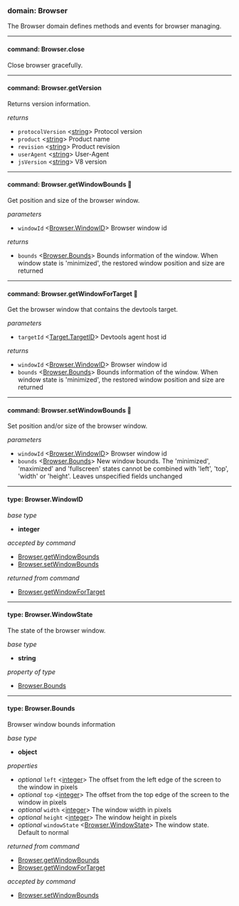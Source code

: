 
### domain: Browser

The Browser domain defines methods and events for browser managing.

---


#### command: Browser.close

Close browser gracefully.

---


#### command: Browser.getVersion

Returns version information.

*returns*
-  `protocolVersion` <[string]> Protocol version
-  `product` <[string]> Product name
-  `revision` <[string]> Product revision
-  `userAgent` <[string]> User-Agent
-  `jsVersion` <[string]> V8 version

---


#### command: Browser.getWindowBounds 🌱

Get position and size of the browser window.

*parameters*
-  `windowId` <[Browser.WindowID]> Browser window id

*returns*
-  `bounds` <[Browser.Bounds]> Bounds information of the window. When window state is 'minimized', the restored window
position and size are returned

---


#### command: Browser.getWindowForTarget 🌱

Get the browser window that contains the devtools target.

*parameters*
-  `targetId` <[Target.TargetID]> Devtools agent host id

*returns*
-  `windowId` <[Browser.WindowID]> Browser window id
-  `bounds` <[Browser.Bounds]> Bounds information of the window. When window state is 'minimized', the restored window
position and size are returned

---


#### command: Browser.setWindowBounds 🌱

Set position and/or size of the browser window.

*parameters*
-  `windowId` <[Browser.WindowID]> Browser window id
-  `bounds` <[Browser.Bounds]> New window bounds. The 'minimized', 'maximized' and 'fullscreen' states cannot be combined
with 'left', 'top', 'width' or 'height'. Leaves unspecified fields unchanged

---


#### type: Browser.WindowID

*base type*
- **integer**

*accepted by command*
- [Browser.getWindowBounds]
- [Browser.setWindowBounds]

*returned from command*
- [Browser.getWindowForTarget]

---


#### type: Browser.WindowState

The state of the browser window.

*base type*
- **string**

*property of type*
- [Browser.Bounds]

---


#### type: Browser.Bounds

Browser window bounds information

*base type*
- **object**

*properties*
- *optional* `left` <[integer]> The offset from the left edge of the screen to the window in pixels
- *optional* `top` <[integer]> The offset from the top edge of the screen to the window in pixels
- *optional* `width` <[integer]> The window width in pixels
- *optional* `height` <[integer]> The window height in pixels
- *optional* `windowState` <[Browser.WindowState]> The window state. Default to normal

*returned from command*
- [Browser.getWindowBounds]
- [Browser.getWindowForTarget]

*accepted by command*
- [Browser.setWindowBounds]

[Browser.getWindowBounds]: browser.md#command-browsergetwindowbounds "Browser.getWindowBounds"
[Browser.setWindowBounds]: browser.md#command-browsersetwindowbounds "Browser.setWindowBounds"
[Browser.getWindowForTarget]: browser.md#command-browsergetwindowfortarget "Browser.getWindowForTarget"
[Browser.Bounds]: browser.md#type-browserbounds "Browser.Bounds"
[Browser.getWindowBounds]: browser.md#command-browsergetwindowbounds "Browser.getWindowBounds"
[Browser.getWindowForTarget]: browser.md#command-browsergetwindowfortarget "Browser.getWindowForTarget"
[Browser.setWindowBounds]: browser.md#command-browsersetwindowbounds "Browser.setWindowBounds"
[Browser.WindowState]: browser.md#type-browserwindowstate "Browser.WindowState"
[Browser.WindowID]: browser.md#type-browserwindowid "Browser.WindowID"
[Browser.Bounds]: browser.md#type-browserbounds "Browser.Bounds"
[Target.TargetID]: target.md#type-targettargetid "Target.TargetID"
[Browser.WindowID]: browser.md#type-browserwindowid "Browser.WindowID"
[Browser.Bounds]: browser.md#type-browserbounds "Browser.Bounds"
[Browser.WindowID]: browser.md#type-browserwindowid "Browser.WindowID"
[Browser.Bounds]: browser.md#type-browserbounds "Browser.Bounds"
[boolean]: https://developer.mozilla.org/en-US/docs/Web/JavaScript/Reference/Global_Objects/JSON "JSON boolean"
[string]: https://developer.mozilla.org/en-US/docs/Web/JavaScript/Reference/Global_Objects/JSON "JSON string"
[number]: https://developer.mozilla.org/en-US/docs/Web/JavaScript/Reference/Global_Objects/JSON "JSON number"
[integer]: https://developer.mozilla.org/en-US/docs/Web/JavaScript/Reference/Global_Objects/JSON "JSON integer"
[object]: https://developer.mozilla.org/en-US/docs/Web/JavaScript/Reference/Global_Objects/JSON "JSON object"
[any]: https://developer.mozilla.org/en-US/docs/Web/JavaScript/Reference/Global_Objects/JSON "JSON any"